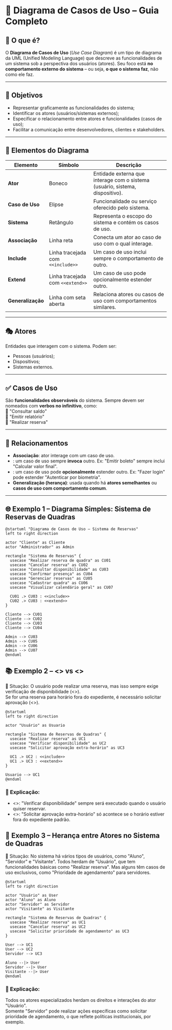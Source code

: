 # 📘 Diagrama de Casos de Uso – Guia Completo

## 📌 O que é?

O **Diagrama de Casos de Uso** (*Use Case Diagram*) é um tipo de diagrama da UML (Unified Modeling Language) que descreve as funcionalidades de um sistema sob a perspectiva dos usuários (atores). Seu foco está **no comportamento externo do sistema** – ou seja, **o que o sistema faz**, não como ele faz.

---

## 🎯 Objetivos

- Representar graficamente as funcionalidades do sistema;
- Identificar os atores (usuários/sistemas externos);
- Especificar o relacionamento entre atores e funcionalidades (casos de uso);
- Facilitar a comunicação entre desenvolvedores, clientes e stakeholders.

---

## 🧩 Elementos do Diagrama

| Elemento         | Símbolo     | Descrição                                                                 |
|------------------|-------------|---------------------------------------------------------------------------|
| **Ator**         | Boneco      | Entidade externa que interage com o sistema (usuário, sistema, dispositivo).      |
| **Caso de Uso**  | Elipse      | Funcionalidade ou serviço oferecido pelo sistema.                         |
| **Sistema**      | Retângulo   | Representa o escopo do sistema e contém os casos de uso.                 |
| **Associação**   | Linha reta  | Conecta um ator ao caso de uso com o qual interage.                      |
| **Include**      | Linha tracejada com `<<include>>` | Um caso de uso inclui sempre o comportamento de outro.     |
| **Extend**       | Linha tracejada com `<<extend>>`  | Um caso de uso pode opcionalmente estender outro.     |
| **Generalização**| Linha com seta aberta | Relaciona atores ou casos de uso com comportamentos similares. |

---

## 🎭 Atores

Entidades que interagem com o sistema. Podem ser:
- Pessoas (usuários);
- Dispositivos;
- Sistemas externos.

---

## ✅ Casos de Uso

São **funcionalidades observáveis** do sistema. Sempre devem ser nomeados com **verbos no infinitivo**, como:  
🔹 "Consultar saldo"  
🔹 "Emitir relatório"  
🔹 "Realizar reserva"  

---

## 🔗 Relacionamentos

- **Associação**: ator interage com um caso de uso.
- **<include>**: um caso de uso sempre **invoca** outro. Ex: "Emitir boleto" sempre inclui "Calcular valor final".
- **<extend>**: um caso de uso pode **opcionalmente** estender outro. Ex: "Fazer login" pode estender "Autenticar por biometria".
- **Generalização (herança)**: usada quando há **atores semelhantes** ou **casos de uso com comportamento comum**.

---

## 🌐 Exemplo 1 – Diagrama Simples: Sistema de Reservas de Quadras

```plantuml
@startuml "Diagrama de Casos de Uso – Sistema de Reservas"
left to right direction

actor "Cliente" as Cliente
actor "Administrador" as Admin

rectangle "Sistema de Reservas" {
  usecase "Realizar reserva de quadra" as CU01
  usecase "Cancelar reserva" as CU02
  usecase "Consultar disponibilidade" as CU03
  usecase "Confirmar presença" as CU04
  usecase "Gerenciar reservas" as CU05
  usecase "Cadastrar quadra" as CU06
  usecase "Visualizar calendário geral" as CU07

  CU01 .> CU03 : <<include>>
  CU02 .> CU03 : <<extend>>
}

Cliente --> CU01
Cliente --> CU02
Cliente --> CU03
Cliente --> CU04

Admin --> CU03
Admin --> CU05
Admin --> CU06
Admin --> CU07
@enduml
```

## 📚 Exemplo 2 – <<include>> vs <<extend>>
📌 Situação:
O usuário pode realizar uma reserva, mas isso sempre exige verificação de disponibilidade (<<include>>).  
Se for uma reserva para horário fora do expediente, é necessário solicitar aprovação (<<extend>>).  

```plantuml
@startuml
left to right direction

actor "Usuário" as Usuario

rectangle "Sistema de Reservas de Quadras" {
  usecase "Realizar reserva" as UC1
  usecase "Verificar disponibilidade" as UC2
  usecase "Solicitar aprovação extra-horário" as UC3

  UC1 .> UC2 : <<include>>
  UC1 .> UC3 : <<extend>>
}

Usuario --> UC1
@enduml

```

### 🧠 Explicação:
  - <<include>>: "Verificar disponibilidade" sempre será executado quando o usuário quiser reservar.  
  - <<extend>>: "Solicitar aprovação extra-horário" só acontece se o horário estiver fora do expediente padrão.

## 🧬 Exemplo 3 – Herança entre Atores no Sistema de Quadras
📌 Situação:
No sistema há vários tipos de usuários, como "Aluno", "Servidor" e "Visitante". Todos herdam de "Usuário", que tem funcionalidades básicas como "Realizar reserva".
Mas alguns têm casos de uso exclusivos, como "Prioridade de agendamento" para servidores.

```plantuml
@startuml
left to right direction

actor "Usuário" as User
actor "Aluno" as Aluno
actor "Servidor" as Servidor
actor "Visitante" as Visitante

rectangle "Sistema de Reservas de Quadras" {
  usecase "Realizar reserva" as UC1
  usecase "Cancelar reserva" as UC2
  usecase "Solicitar prioridade de agendamento" as UC3
}

User --> UC1
User --> UC2
Servidor --> UC3

Aluno --|> User
Servidor --|> User
Visitante --|> User
@enduml

```
### 🧠 Explicação:
Todos os atores especializados herdam os direitos e interações do ator "Usuário".  
Somente "Servidor" pode realizar ações específicas como solicitar prioridade de agendamento, o que reflete políticas institucionais, por exemplo.  


